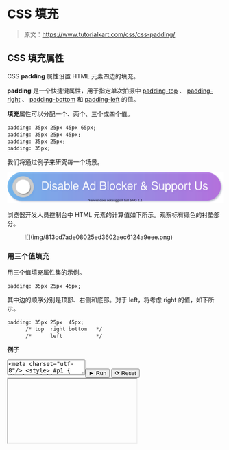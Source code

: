 # CSS 填充

> 原文：<https://www.tutorialkart.com/css/css-padding/>

## CSS 填充属性

CSS **padding** 属性设置 HTML 元素四边的填充。

**padding** 是一个快捷键属性，用于指定单次拍摄中 [padding-top](https://www.tutorialkart.com/css/css-padding-top/) 、 [padding-right](https://www.tutorialkart.com/css/css-padding-right/) 、 [padding-bottom](https://www.tutorialkart.com/css/css-padding-bottom/) 和 [padding-left](https://www.tutorialkart.com/css/css-padding-left/) 的值。

**填充**属性可以分配一个、两个、三个或四个值。

```
padding: 35px 25px 45px 65px;
padding: 35px 25px 45px;
padding: 35px 25px;
padding: 35px;
```

我们将通过例子来研究每一个场景。

[![](img/925da31b32d6bc3827932f6c8afb11bb.png)](https://www.tutorialkart.com/)

浏览器开发人员控制台中 HTML 元素的计算值如下所示。观察标有绿色的衬垫部分。

<figure class="wp-block-image size-large">![](img/813cd7ade08025ed3602aec6124a9eee.png)</figure>

### 用三个值填充

用三个值填充属性集的示例。

```
padding: 35px 25px 45px;
```

其中边的顺序分别是顶部、右侧和底部。对于 left，将考虑 right 的值，如下所示。

```
padding: 35px 25px  45px;
      /* top  right bottom   */
      /*      left           */
```

**例子**

<textarea name="html" id="code_1"><meta charset="utf-8"/> <style> #p1 { display: inline-block; border: 1px solid; padding: 35px 25px 45px; } </style> <p id="p1">你好世界</p></textarea><button class="coderun" onclick="submitCode_1()">► Run</button> <button class="codereset" onclick="resetCode_1()">⟳ Reset</button><iframe id="output_1" onload="resizeIframe(this)">&#13; </div>&#13; </div>&#13; </div> &#13; &#13; </div>&#13; <script>&amp;#13; let initValue_1='';&amp;#13; let html_editor_1;&amp;#13; let render_1 = function() {&amp;#13; let source = html_editor_1.getValue();&amp;#13; &amp;#13; let iframe = document.querySelector('#output_1'),&amp;#13; iframe_doc = iframe.contentDocument;&amp;#13; &amp;#13; iframe_doc.open();&amp;#13; iframe_doc.write(source);&amp;#13; iframe_doc.close();&amp;#13; };&amp;#13; &amp;#13; html_editor_1 = CodeMirror.fromTextArea(document.getElementById("code_1"), {&amp;#13; lineNumbers: false,&amp;#13; mode: "htmlmixed",&amp;#13; theme: "tk"&amp;#13; });&amp;#13; &amp;#13; // SETTING CODE EDITORS INITIAL CONTENT&amp;#13; $initValue_1 = html_editor_1.getValue();&amp;#13; render_1();&amp;#13; &amp;#13; function resetCode_1() {&amp;#13; html_editor_1.setValue($initValue_1);&amp;#13; render_1();&amp;#13; }&amp;#13; function submitCode_1() {&amp;#13; render_1();&amp;#13; }&amp;#13; </script> <figure class="wp-block-image size-large"> <img loading="lazy" width="185" height="139" src="img/dc55378145294f667992d15e553949e6.png" alt="" class="wp-image-31736" data-original-src="https://www.tutorialkart.com/wp-content/uploads/2021/09/css-padding-2.png"/> </figure> <h3>用两个值填充</h3> <p>用两个值填充属性集的示例。</p> <pre class="brush: css; class-name: 'example'; title: ; notranslate" title="">padding: 35px 25px;</pre> <p>其中，第一个值用于顶部和底部填充，第二个值用于右侧和左侧填充，如下例所示。</p> <pre class="brush: css; class-name: 'example'; title: ; notranslate" title="">padding: 35px 25px; /* top right */ /* bottom left */</pre> <p class="pb"><strong>例子</strong></p> <div class="pre_container">&#13; <div class="textareacontainer">&#13; <div class="textarea">&#13; <div class="html textareawrapper">&#13; <textarea name="html" id="code_2"> <meta charset="utf-8"/> <style> #p1 { display: inline-block; border: 1px solid; padding: 35px 25px; } </style> <p id="p1">你好世界</p> </textarea>&#13; </div> &#13; </div> &#13; </div>&#13; <div class="controls">&#13; <button class="coderun" onclick="submitCode_2()"><span>►</span> Run</button>&#13; <button class="codereset" onclick="resetCode_2()"><span>⟳</span> Reset</button>&#13; </div>&#13; <div class="iframecontainer">&#13; <div class="iframe">&#13; <div class="iframewrapper">&#13; <iframe id="output_2" onload="resizeIframe(this)"/>&#13; </div>&#13; </div>&#13; </div> &#13; &#13; </div>&#13; <script>&amp;#13; let initValue_2='';&amp;#13; let html_editor_2;&amp;#13; let render_2 = function() {&amp;#13; let source = html_editor_2.getValue();&amp;#13; &amp;#13; let iframe = document.querySelector('#output_2'),&amp;#13; iframe_doc = iframe.contentDocument;&amp;#13; &amp;#13; iframe_doc.open();&amp;#13; iframe_doc.write(source);&amp;#13; iframe_doc.close();&amp;#13; };&amp;#13; &amp;#13; html_editor_2 = CodeMirror.fromTextArea(document.getElementById("code_2"), {&amp;#13; lineNumbers: false,&amp;#13; mode: "htmlmixed",&amp;#13; theme: "tk"&amp;#13; });&amp;#13; &amp;#13; // SETTING CODE EDITORS INITIAL CONTENT&amp;#13; $initValue_2 = html_editor_2.getValue();&amp;#13; render_2();&amp;#13; &amp;#13; function resetCode_2() {&amp;#13; html_editor_2.setValue($initValue_2);&amp;#13; render_2();&amp;#13; }&amp;#13; function submitCode_2() {&amp;#13; render_2();&amp;#13; }&amp;#13; </script> <figure class="wp-block-image size-large"> <img loading="lazy" width="187" height="141" src="img/db3bbcc5f8701c36be5c73d44be1d734.png" alt="" class="wp-image-31737" data-original-src="https://www.tutorialkart.com/wp-content/uploads/2021/09/css-padding-3.png"/> </figure> <h3>用一个值填充</h3> <p>仅用一个值填充属性集的示例。</p> <pre class="brush: css; class-name: 'example'; title: ; notranslate" title="">padding: 35px;</pre> <p>其中指定的值被设置为所有边的填充:上、右、下和左，如下所示。</p> <pre class="brush: css; class-name: 'example'; title: ; notranslate" title="">padding : 35px; /* top */ /* right */ /* bottom */ /* left */</pre> <p class="pb"><strong>例子</strong></p> <div class="pre_container">&#13; <div class="textareacontainer">&#13; <div class="textarea">&#13; <div class="html textareawrapper">&#13; <textarea name="html" id="code_3"> <meta charset="utf-8"/> <style> #p1 { display: inline-block; border: 1px solid; padding: 35px; } </style> <p id="p1">你好世界</p> </textarea>&#13; </div> &#13; </div> &#13; </div>&#13; <div class="controls">&#13; <button class="coderun" onclick="submitCode_3()"><span>►</span> Run</button>&#13; <button class="codereset" onclick="resetCode_3()"><span>⟳</span> Reset</button>&#13; </div>&#13; <div class="iframecontainer">&#13; <div class="iframe">&#13; <div class="iframewrapper">&#13; <iframe id="output_3" onload="resizeIframe(this)"/>&#13; </div>&#13; </div>&#13; </div> &#13; &#13; </div>&#13; <script>&amp;#13; let initValue_3='';&amp;#13; let html_editor_3;&amp;#13; let render_3 = function() {&amp;#13; let source = html_editor_3.getValue();&amp;#13; &amp;#13; let iframe = document.querySelector('#output_3'),&amp;#13; iframe_doc = iframe.contentDocument;&amp;#13; &amp;#13; iframe_doc.open();&amp;#13; iframe_doc.write(source);&amp;#13; iframe_doc.close();&amp;#13; };&amp;#13; &amp;#13; html_editor_3 = CodeMirror.fromTextArea(document.getElementById("code_3"), {&amp;#13; lineNumbers: false,&amp;#13; mode: "htmlmixed",&amp;#13; theme: "tk"&amp;#13; });&amp;#13; &amp;#13; // SETTING CODE EDITORS INITIAL CONTENT&amp;#13; $initValue_3 = html_editor_3.getValue();&amp;#13; render_3();&amp;#13; &amp;#13; function resetCode_3() {&amp;#13; html_editor_3.setValue($initValue_3);&amp;#13; render_3();&amp;#13; }&amp;#13; function submitCode_3() {&amp;#13; render_3();&amp;#13; }&amp;#13; </script> <figure class="wp-block-image size-large"> <img loading="lazy" width="184" height="139" src="img/e7d5774dbbb7a243ebeb84a9b4c63bba.png" alt="" class="wp-image-31738" data-original-src="https://www.tutorialkart.com/wp-content/uploads/2021/09/css-padding-4.png"/> </figure> <h3>结论</h3> <p>在这个<a href="https://www.tutorialkart.com/css/"> CSS 教程</a>中，我们学习了<strong>填充</strong>属性，以及如何在 HTML 元素中使用这个属性，并附有示例。</p> </body> </html></iframe>